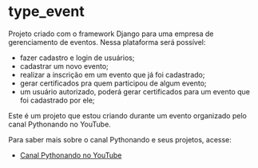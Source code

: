 # type_event
Projeto criado com o framework Django para uma empresa de gerenciamento de eventos.
Nessa plataforma será possível:
- fazer cadastro e login de usuários;
- cadastrar um novo evento; 
- realizar a inscrição em um evento que já foi cadastrado;
- gerar certificados pra quem participou de algum evento;
- um usuário autorizado, poderá gerar certificados para um evento que foi cadastrado por ele;


Este é um projeto que estou criando durante um evento organizado pelo canal Pythonando no YouTube.

Para saber mais sobre o canal Pythonando e seus projetos, acesse:

- [Canal Pythonando no YouTube](https://www.youtube.com/@pythonando)

